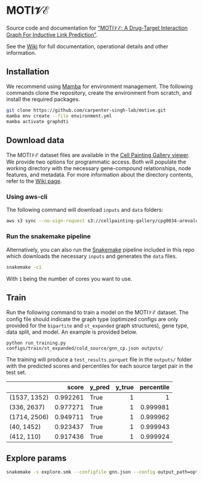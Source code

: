 # MOTI$`\mathcal{VE}`$

Source code and documentation for ["MOTI$`\mathcal{V}\mathcal{E}`$: A
Drug-Target Interaction Graph For Inductive Link
Prediction"](https://proceedings.neurips.cc/paper_files/paper/2024/hash/fdb3fa770c2e0ecbb4b7dc7083ef5be9-Abstract-Datasets_and_Benchmarks_Track.html).

See the [Wiki](https://github.com/carpenter-singh-lab/motive/wiki) for full documentation, operational details and other information.

## Installation

We recommend using [Mamba](https://github.com/conda-forge/miniforge#mambaforge) for
environment management. The following commands clone the repository, create the environment from
scratch, and install the required packages.

```bash
git clone https://github.com/carpenter-singh-lab/motive.git
mamba env create --file environment.yml
mamba activate graphdti
```

## Download data

The MOTI$`\mathcal{VE}`$ dataset files are available in the [Cell Painting Gallery viewer](https://cellpainting-gallery.s3.amazonaws.com/index.html#cpg0034-arevalo-su-motive/broad/workspace/publication_data/2024_MOTIVE).
We provide two options for programmatic access. Both will populate the working directory with the necessary gene-compound relationships, node features, and metadata. For more information about the directory contents, refer to the [Wiki page](https://github.com/carpenter-singh-lab/motive/wiki).

### Using aws-cli

The following command will download `inputs` and `data` folders:

```bash
aws s3 sync --no-sign-request s3://cellpainting-gallery/cpg0034-arevalo-su-motive/broad/workspace/publication_data/2024_MOTIVE .
```
### Run the snakemake pipeline
Alternatively, you can also run the [Snakemake](https://snakemake.readthedocs.io/en/v7.32.3/) pipeline included in this repo which downloads the necessary `inputs` and generates the `data` files.

```bash
snakemake -c1
```
With `1` being the number of cores you want to use.

## Train
Run the following command to train a model on the MOTI$`\mathcal{VE}`$ dataset. The config file should indicate the graph type (optimized configs are only provided for the `bipartite` and `st_expanded` graph structures), gene type, data split, and model. An example is provided below.

```python run_training.py configs/train/st_expanded/cold_source/gnn_cp.json outputs/```

The training will produce a `test_results.parquet` file in the `outputs/` folder with the predicted scores and percentiles for each source target pair in the test set.

|              |    score | y_pred   |   y_true |   percentile |
|:-------------|---------:|:---------|---------:|-------------:|
| (1537, 1352) | 0.992261 | True     |        1 |     1        |
| (336, 2637)  | 0.977271 | True     |        1 |     0.999981 |
| (1714, 2506) | 0.949711 | True     |        1 |     0.999962 |
| (40, 1452)   | 0.923437 | True     |        1 |     0.999943 |
| (412, 110)   | 0.917436 | True     |        1 |     0.999924 |


## Explore params

```bash
snakemake -s explore.smk --configfile gnn.json --config output_path=optimize num_search=10
```
